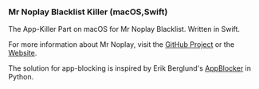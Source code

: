 ### Mr Noplay Blacklist Killer (macOS,Swift)

The App-Killer Part on macOS for Mr Noplay Blacklist. Written in Swift.

For more information about Mr Noplay, visit the [GitHub Project](https://github.com/scris/mrnoplay) or the [Website](https://mrnoplay.scris.top/).

The solution for app-blocking is inspired by Erik Berglund's [AppBlocker](https://github.com/erikberglund/AppBlocker) in Python.
